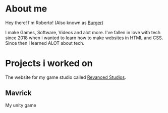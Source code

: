 # About me
Hey there! I'm Roberto! (Also known as [Burger](https://www.youtube.com/c/burgerman1))

I make Games, Software, Videos and alot more. I've fallen in love with tech since 2018 when i wanted to learn how to make websites in HTML and CSS. Since then i learned ALOT about tech.

# Projects i worked on
The website for my game studio called [Revanced Studios](https://revanced-studios.github.io/).

## Mavrick
My unity game
